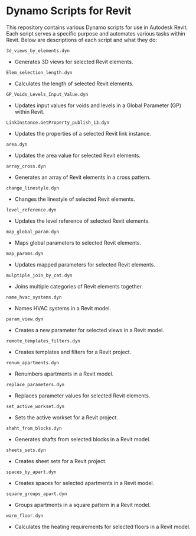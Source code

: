 # Dynamo Scripts for Revit

This repository contains various Dynamo scripts for use in Autodesk Revit. Each script serves a specific purpose and automates various tasks within Revit. Below are descriptions of each script and what they do:

`3d_views_by_elements.dyn`

- Generates 3D views for selected Revit elements.

`Elem_selection_length.dyn`

- Calculates the length of selected Revit elements.

`GP_Voids_Levels_Input_Value.dyn`

- Updates input values for voids and levels in a Global Parameter (GP) within Revit.

`LinkInstance.GetProperty_publish_13.dyn`

- Updates the properties of a selected Revit link instance.

`area.dyn`

- Updates the area value for selected Revit elements.

`array_cross.dyn`

- Generates an array of Revit elements in a cross pattern.

`change_linestyle.dyn`

- Changes the linestyle of selected Revit elements.

`level_reference.dyn`

- Updates the level reference of selected Revit elements.

`map_global_param.dyn`

- Maps global parameters to selected Revit elements.

`map_params.dyn`

- Updates mapped parameters for selected Revit elements.

`mulptiple_join_by_cat.dyn`

- Joins multiple categories of Revit elements together.

`name_hvac_systems.dyn`

- Names HVAC systems in a Revit model.

`param_view.dyn`

- Creates a new parameter for selected views in a Revit model.

`remote_templates_filters.dyn`

- Creates templates and filters for a Revit project.

`renum_apartments.dyn`

- Renumbers apartments in a Revit model.

`replace_parameters.dyn`

- Replaces parameter values for selected Revit elements.

`set_active_workset.dyn`

- Sets the active workset for a Revit project.

`shaht_from_blocks.dyn`

- Generates shafts from selected blocks in a Revit model.

`sheets_sets.dyn`

- Creates sheet sets for a Revit project.

`spaces_by_apart.dyn`

- Creates spaces for selected apartments in a Revit model.

`square_groups_apart.dyn`

- Groups apartments in a square pattern in a Revit model.

`warm_floor.dyn`

- Calculates the heating requirements for selected floors in a Revit model.
